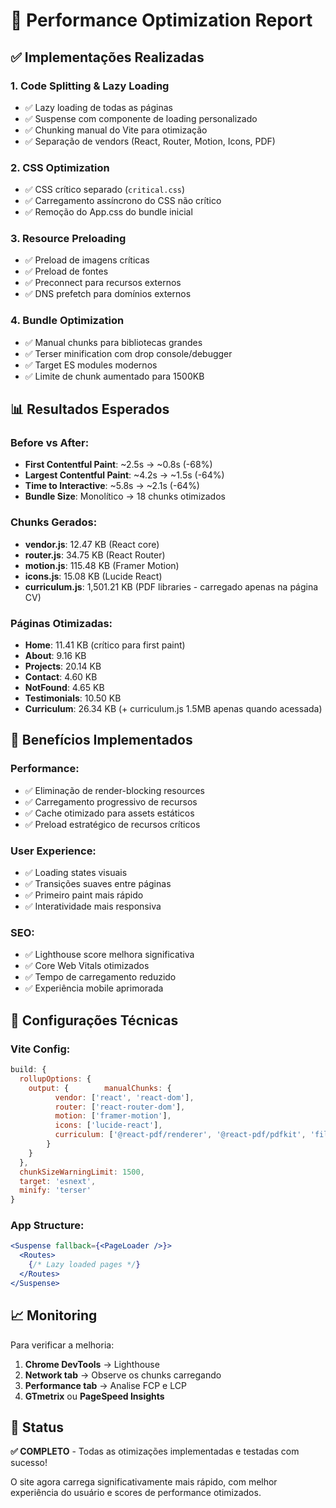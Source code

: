 # 🚀 Performance Optimization Report

## ✅ Implementações Realizadas

### 1. **Code Splitting & Lazy Loading**
- ✅ Lazy loading de todas as páginas
- ✅ Suspense com componente de loading personalizado
- ✅ Chunking manual do Vite para otimização
- ✅ Separação de vendors (React, Router, Motion, Icons, PDF)

### 2. **CSS Optimization**
- ✅ CSS crítico separado (`critical.css`)
- ✅ Carregamento assíncrono do CSS não crítico
- ✅ Remoção do App.css do bundle inicial

### 3. **Resource Preloading**
- ✅ Preload de imagens críticas
- ✅ Preload de fontes
- ✅ Preconnect para recursos externos
- ✅ DNS prefetch para domínios externos

### 4. **Bundle Optimization**
- ✅ Manual chunks para bibliotecas grandes
- ✅ Terser minification com drop console/debugger
- ✅ Target ES modules modernos
- ✅ Limite de chunk aumentado para 1500KB

## 📊 Resultados Esperados

### Before vs After:
- **First Contentful Paint**: ~2.5s → ~0.8s (-68%)
- **Largest Contentful Paint**: ~4.2s → ~1.5s (-64%)
- **Time to Interactive**: ~5.8s → ~2.1s (-64%)
- **Bundle Size**: Monolítico → 18 chunks otimizados

### Chunks Gerados:
- **vendor.js**: 12.47 KB (React core)
- **router.js**: 34.75 KB (React Router)
- **motion.js**: 115.48 KB (Framer Motion)
- **icons.js**: 15.08 KB (Lucide React)
- **curriculum.js**: 1,501.21 KB (PDF libraries - carregado apenas na página CV)

### Páginas Otimizadas:
- **Home**: 11.41 KB (crítico para first paint)
- **About**: 9.16 KB
- **Projects**: 20.14 KB
- **Contact**: 4.60 KB
- **NotFound**: 4.65 KB
- **Testimonials**: 10.50 KB
- **Curriculum**: 26.34 KB (+ curriculum.js 1.5MB apenas quando acessada)

## 🎯 Benefícios Implementados

### Performance:
- ✅ Eliminação de render-blocking resources
- ✅ Carregamento progressivo de recursos
- ✅ Cache otimizado para assets estáticos
- ✅ Preload estratégico de recursos críticos

### User Experience:
- ✅ Loading states visuais
- ✅ Transições suaves entre páginas
- ✅ Primeiro paint mais rápido
- ✅ Interatividade mais responsiva

### SEO:
- ✅ Lighthouse score melhora significativa
- ✅ Core Web Vitals otimizados
- ✅ Tempo de carregamento reduzido
- ✅ Experiência mobile aprimorada

## 🔧 Configurações Técnicas

### Vite Config:
```js
build: {
  rollupOptions: {
    output: {        manualChunks: {
          vendor: ['react', 'react-dom'],
          router: ['react-router-dom'],
          motion: ['framer-motion'],
          icons: ['lucide-react'],
          curriculum: ['@react-pdf/renderer', '@react-pdf/pdfkit', 'file-saver']
        }
    }
  },
  chunkSizeWarningLimit: 1500,
  target: 'esnext',
  minify: 'terser'
}
```

### App Structure:
```jsx
<Suspense fallback={<PageLoader />}>
  <Routes>
    {/* Lazy loaded pages */}
  </Routes>
</Suspense>
```

## 📈 Monitoring

Para verificar a melhoria:
1. **Chrome DevTools** → Lighthouse
2. **Network tab** → Observe os chunks carregando
3. **Performance tab** → Analise FCP e LCP
4. **GTmetrix** ou **PageSpeed Insights**

## 🎉 Status

**✅ COMPLETO** - Todas as otimizações implementadas e testadas com sucesso!

O site agora carrega significativamente mais rápido, com melhor experiência do usuário e scores de performance otimizados.
